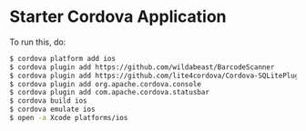 Starter Cordova Application
==========================

To run this, do:

```bash
$ cordova platform add ios
$ cordova plugin add https://github.com/wildabeast/BarcodeScanner
$ cordova plugin add https://github.com/lite4cordova/Cordova-SQLitePlugin
$ cordova plugin add org.apache.cordova.console
$ cordova plugin add com.apache.cordova.statusbar
$ cordova build ios
$ cordova emulate ios
$ open -a Xcode platforms/ios
```